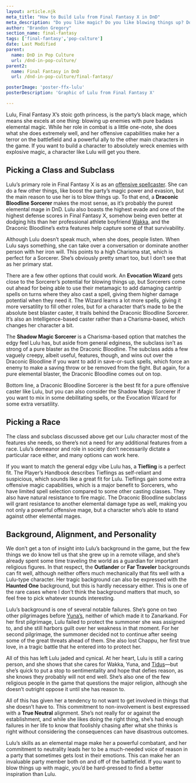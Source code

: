 ```yaml
---
layout: article.njk
meta_title: "How to Build Lulu from Final Fantasy X in DnD"
meta_description: "Do you like magic? Do you like blowing things up? Do you want to be a goth princess? Lulu might be the DnD character you've been looking for!"
author: "Brandon Gregory"
section_name: final-fantasy
tags: ['final-fantasy','pop-culture']
date: Last Modified
parent:
  name: DnD in Pop Culture
  url: /dnd-in-pop-culture/
parent2:
  name: Final Fantasy in DnD
  url: /dnd-in-pop-culture/final-fantasy/

posterImage: 'poster-ffx-lulu'
posterDescription: 'Graphic of Lulu from Final Fantasy X'

---
```


Lulu, Final Fantasy X’s stoic goth princess, is the party’s black mage, which means she excels at one thing: blowing up enemies with pure badass elemental magic. While her role in combat is a little one-note, she does what she does extremely well, and her offensive capabilities make her a terror on the battlefield and a powerful ally to the other main characters in the game. If you want to build a character to absolutely wreck enemies with explosive magic, a character like Lulu will get you there.


## Picking a Class and Subclass

Lulu’s primary role in Final Fantasy X is as an [offensive spellcaster](/5e-build-guides/blaster-caster-builds/). She can do a few other things, like boost the party’s magic power and evasion, but the main reason to use her is to blow things up. To that end, a **Draconic Bloodline Sorcerer** makes the most sense, as it’s probably the purest elemental mage in DnD. Lulu also boasts the highest evade and one of the highest defense scores in Final Fantasy X, somehow being even better at dodging hits than her professional athlete boyfriend [Wakka](/dnd-in-pop-culture/final-fantasy/ff10-wakka/), and the Draconic Bloodline’s extra features help capture some of that survivability.

Although Lulu doesn’t speak much, when she does, people listen. When Lulu says something, she can take over a conversation or dominate another person with her iron will. This points to a high Charisma stat, which is perfect for a Sorcerer. She’s obviously pretty smart too, but I don’t see that as her primary stat.

There are a few other options that could work. An **Evocation Wizard** gets close to the Sorcerer’s potential for blowing things up, but Sorcerers come out ahead for being able to use their metamagic to add damaging cantrip spells on turns where they also cast a spell, giving them higher damage potential when they need it. The Wizard learns a lot more spells, giving it more versatility to fill other roles, but for a character that’s made to be the absolute best blaster caster, it trails behind the Draconic Bloodline Sorcerer. It’s also an Intelligence-based caster rather than a Charisma-based, which changes her character a bit.

The **Shadow Magic Sorcerer** is a Charisma-based option that matches the edgy feel Lulu has, but aside from general edginess, the subclass isn’t as strong of a pure blaster as the Draconic Bloodline. The subclass adds a few vaguely creepy, albeit useful, features, though, and wins out over the Draconic Bloodline if you want to add in save-or-suck spells, which force an enemy to make a saving throw or be removed from the fight. But again, for a pure elemental blaster, the Draconic Bloodline comes out on top.

Bottom line, a Draconic Bloodline Sorcerer is the best fit for a pure offensive caster like Lulu, but you can also consider the Shadow Magic Sorcerer if you want to mix in some debilitating spells, or the Evocation Wizard for some extra versatility.


## Picking a Race

The class and subclass discussed above get our Lulu character most of the features she needs, so there’s not a need for any additional features from a race. Lulu’s demeanor and role in society don’t necessarily dictate a particular race either, and many options can work here.

If you want to match the general edgy vibe Lulu has, a **Tiefling** is a perfect fit. The Player’s Handbook describes Tieflings as self-reliant and suspicious, which sounds like a great fit for Lulu. Tieflings gain some extra offensive magic capabilities, which is a major benefit to Sorcerers, who have limited spell selection compared to some other casting classes. They also have natural resistance to fire magic. The Draconic Bloodline subclass will grant resistance to another elemental damage type as well, making you not only a powerful offensive mage, but a character who’s able to stand against other elemental mages.


## Background, Alignment, and Personality

We don’t get a ton of insight into Lulu’s background in the game, but the few things we do know tell us that she grew up in a remote village, and she’s already spent some time traveling the world as a guardian for important religious figures. In that respect, the **Outlander** or **Far Traveler** backgrounds can fit well, although neither offers much mechanically that fits well with a Lulu-type character. Her tragic background can also be expressed with the **Haunted One** background, but this is hardly necessary either. This is one of the rare cases where I don’t think the background matters that much, so feel free to pick whatever sounds interesting.

Lulu’s background is one of several notable failures. She’s gone on two other pilgrimages before [Yuna’s](/dnd-in-pop-culture/final-fantasy/ff10-yuna/), neither of which made it to Zanarkand. For her first pilgrimage, Lulu failed to protect the summoner she was assigned to, and she still harbors guilt over her weakness in that moment. For her second pilgrimage, the summoner decided not to continue after seeing some of the great threats ahead of them. She also lost Chappu, her first true love, in a tragic battle that he entered into to protect her.

All of this has left Lulu jaded and cynical. At her heart, Lulu is still a caring person, and she shows that she cares for Wakka, Yuna, and [Tidus](/dnd-in-pop-culture/final-fantasy/ff10-tidus/)—but she’s quick to put a stop to sentimentality and hope that defies reason, as she knows they probably will not end well. She’s also one of the few religious people in the game that questions the major religion, although she doesn’t outright oppose it until she has reason to.

All of this has given her a tendency to not want to get involved in things that she doesn’t have to. This commitment to non-involvement is best expressed with a **True Neutral** alignment. She’s not really for or against the establishment, and while she likes doing the right thing, she’s had enough failures in her life to know that foolishly chasing after what she thinks is right without considering the consequences can have disastrous outcomes.

Lulu’s skills as an elemental mage make her a powerful combatant, and her commitment to neutrality leads her to be a much-needed voice of reason in a party that sometimes gets lost in their emotions. This can make her an invaluable party member both on and off of the battlefield. If you want to blow things up with magic, you’d be hard-pressed to find a better inspiration than Lulu.
